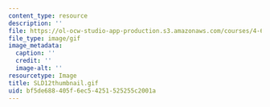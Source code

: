 ```yaml
---
content_type: resource
description: ''
file: https://ol-ocw-studio-app-production.s3.amazonaws.com/courses/4-614-religious-architecture-and-islamic-cultures-fall-2002/bf5de688405f6ec54251525255c2001a_SLD12thumbnail.gif
file_type: image/gif
image_metadata:
  caption: ''
  credit: ''
  image-alt: ''
resourcetype: Image
title: SLD12thumbnail.gif
uid: bf5de688-405f-6ec5-4251-525255c2001a
---
```

